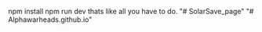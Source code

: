 npm install 
npm run dev
thats like all you have to do.
"# SolarSave_page" 
"# Alphawarheads.github.io" 
